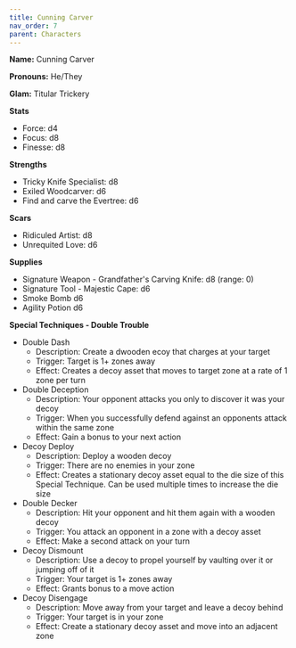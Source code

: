 ```yaml
---
title: Cunning Carver
nav_order: 7
parent: Characters
---
```

<script>
if (window.matchMedia && window.matchMedia('(prefers-color-scheme: dark)').matches) {
    jtd.setTheme('dark')
}
</script>


**Name:** Cunning Carver

**Pronouns:** He/They

**Glam:** Titular Trickery

**Stats**
- Force: d4
- Focus: d8
- Finesse: d8

**Strengths**
- Tricky Knife Specialist: d8
- Exiled Woodcarver: d6
- Find and carve the Evertree: d6

**Scars**
- Ridiculed Artist: d8
- Unrequited Love: d6

**Supplies**
- Signature Weapon - Grandfather's Carving Knife: d8 (range: 0)
- Signature Tool - Majestic Cape: d6
- Smoke Bomb d6
- Agility Potion d6

**Special Techniques - Double Trouble**
- Double Dash
    - Description: Create a dwooden ecoy that charges at your target
    - Trigger: Target is 1+ zones away
    - Effect: Creates a decoy asset that moves to target zone at a rate of 1 zone per turn
- Double Deception
    - Description: Your opponent attacks you only to discover it was your decoy
    - Trigger: When you successfully defend against an opponents attack within the same zone
    - Effect: Gain a bonus to your next action
- Decoy Deploy
    - Description: Deploy a wooden decoy
    - Trigger: There are no enemies in your zone
    - Effect: Creates a stationary decoy asset equal to the die size of this Special Technique. Can be used multiple times to increase the die size
- Double Decker
    - Description: Hit your opponent and hit them again with a wooden decoy
    - Trigger: You attack an opponent in a zone with a decoy asset
    - Effect: Make a second attack on your turn
- Decoy Dismount
    - Description: Use a decoy to propel yourself by vaulting over it or jumping off of it
    - Trigger: Your target is 1+ zones away
    - Effect: Grants bonus to a move action
- Decoy Disengage
    - Description: Move away from your target and leave a decoy behind
    - Trigger: Your target is in your zone
    - Effect: Create a stationary decoy asset and move into an adjacent zone